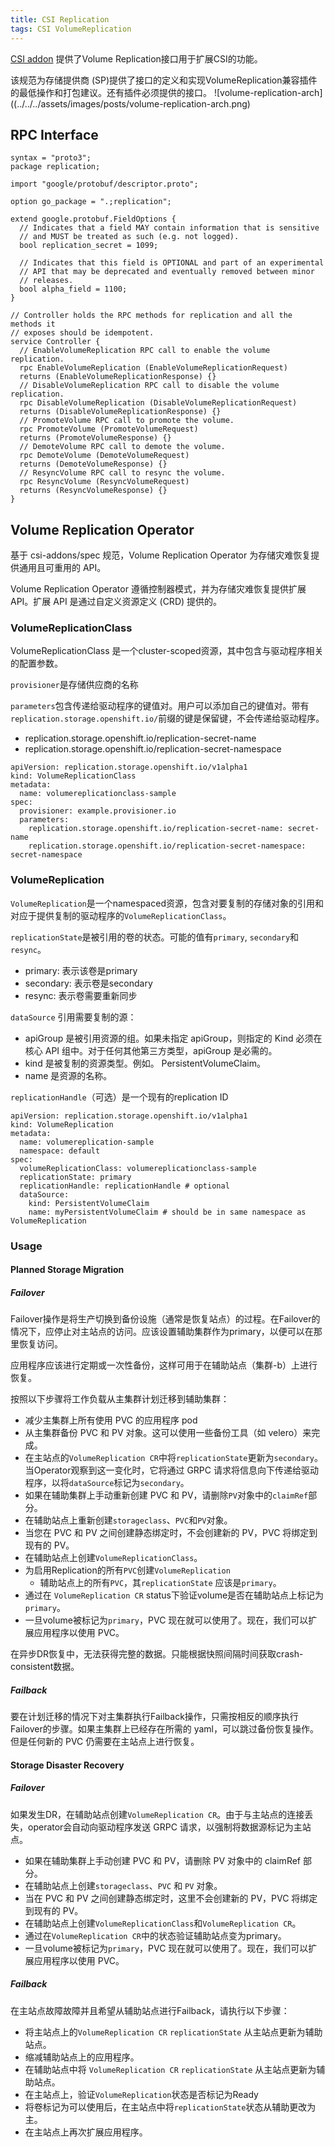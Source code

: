 ```yaml
---
title: CSI Replication
tags: CSI VolumeReplication
--- 
```


[CSI addon](https://github.com/csi-addons/spec/tree/main/replication) 提供了Volume Replication接口用于扩展CSI的功能。

<!--more-->

该规范为存储提供商 (SP)提供了接口的定义和实现VolumeReplication兼容插件的最低操作和打包建议。还有插件必须提供的接口。
![volume-replication-arch]((../../../assets/images/posts/volume-replication-arch.png)

## RPC Interface

```
syntax = "proto3";
package replication;

import "google/protobuf/descriptor.proto";

option go_package = ".;replication";

extend google.protobuf.FieldOptions {
  // Indicates that a field MAY contain information that is sensitive
  // and MUST be treated as such (e.g. not logged).
  bool replication_secret = 1099;

  // Indicates that this field is OPTIONAL and part of an experimental
  // API that may be deprecated and eventually removed between minor
  // releases.
  bool alpha_field = 1100;
}

// Controller holds the RPC methods for replication and all the methods it
// exposes should be idempotent.
service Controller {
  // EnableVolumeReplication RPC call to enable the volume replication.
  rpc EnableVolumeReplication (EnableVolumeReplicationRequest)
  returns (EnableVolumeReplicationResponse) {}
  // DisableVolumeReplication RPC call to disable the volume replication.
  rpc DisableVolumeReplication (DisableVolumeReplicationRequest)
  returns (DisableVolumeReplicationResponse) {}
  // PromoteVolume RPC call to promote the volume.
  rpc PromoteVolume (PromoteVolumeRequest)
  returns (PromoteVolumeResponse) {}
  // DemoteVolume RPC call to demote the volume.
  rpc DemoteVolume (DemoteVolumeRequest)
  returns (DemoteVolumeResponse) {}
  // ResyncVolume RPC call to resync the volume.
  rpc ResyncVolume (ResyncVolumeRequest)
  returns (ResyncVolumeResponse) {}
}
```

## Volume Replication Operator

基于 csi-addons/spec 规范，Volume Replication Operator 为存储灾难恢复提供通用且可重用的 API。

Volume Replication Operator 遵循控制器模式，并为存储灾难恢复提供扩展 API。扩展 API 是通过自定义资源定义 (CRD) 提供的。

### VolumeReplicationClass
VolumeReplicationClass 是一个cluster-scoped资源，其中包含与驱动程序相关的配置参数。

`provisioner`是存储供应商的名称

`parameters`包含传递给驱动程序的键值对。用户可以添加自己的键值对。带有`replication.storage.openshift.io/`前缀的键是保留键，不会传递给驱动程序。

- replication.storage.openshift.io/replication-secret-name
- replication.storage.openshift.io/replication-secret-namespace

```
apiVersion: replication.storage.openshift.io/v1alpha1
kind: VolumeReplicationClass
metadata:
  name: volumereplicationclass-sample
spec:
  provisioner: example.provisioner.io
  parameters:
    replication.storage.openshift.io/replication-secret-name: secret-name
    replication.storage.openshift.io/replication-secret-namespace: secret-namespace
```
### VolumeReplication
`VolumeReplication`是一个namespaced资源，包含对要复制的存储对象的引用和对应于提供复制的驱动程序的`VolumeReplicationClass`。

`replicationState`是被引用的卷的状态。可能的值有`primary`, `secondary`和`resync`。
- primary: 表示该卷是primary
- secondary: 表示卷是secondary
- resync: 表示卷需要重新同步

`dataSource` 引用需要复制的源：
- apiGroup 是被引用资源的组。如果未指定 apiGroup，则指定的 Kind 必须在核心 API 组中。对于任何其他第三方类型，apiGroup 是必需的。
- kind 是被复制的资源类型。例如。 PersistentVolumeClaim。
- name 是资源的名称。

`replicationHandle`（可选）是一个现有的replication ID
```
apiVersion: replication.storage.openshift.io/v1alpha1
kind: VolumeReplication
metadata:
  name: volumereplication-sample
  namespace: default
spec:
  volumeReplicationClass: volumereplicationclass-sample
  replicationState: primary
  replicationHandle: replicationHandle # optional
  dataSource:
    kind: PersistentVolumeClaim
    name: myPersistentVolumeClaim # should be in same namespace as VolumeReplication
```
### Usage
#### Planned Storage Migration
##### Failover

Failover操作是将生产切换到备份设施（通常是恢复站点）的过程。在Failover的情况下，应停止对主站点的访问。应该设置辅助集群作为primary，以便可以在那里恢复访问。

应用程序应该进行定期或一次性备份，这样可用于在辅助站点（集群-b）上进行恢复。

按照以下步骤将工作负载从主集群计划迁移到辅助集群：

- 减少主集群上所有使用 PVC 的应用程序 pod
- 从主集群备份 PVC 和 PV 对象。这可以使用一些备份工具（如 velero）来完成。
- 在主站点的`VolumeReplication CR`中将`replicationState`更新为`secondary`。当Operator观察到这一变化时，它将通过 GRPC 请求将信息向下传递给驱动程序，以将`dataSource`标记为`secondary`。
- 如果在辅助集群上手动重新创建 PVC 和 PV，请删除`PV`对象中的`claimRef`部分。
- 在辅助站点上重新创建`storageclass`、`PVC`和`PV`对象。
- 当您在 PVC 和 PV 之间创建静态绑定时，不会创建新的 PV，PVC 将绑定到现有的 PV。
- 在辅助站点上创建`VolumeReplicationClass`。
- 为启用Replication的所有`PVC`创建`VolumeReplication`
  - 辅助站点上的所有`PVC`，其`replicationState` 应该是`primary`。
- 通过在 `VolumeReplication CR` status下验证volume是否在辅助站点上标记为`primary`。
- 一旦volume被标记为`primary`，PVC 现在就可以使用了。现在，我们可以扩展应用程序以使用 PVC。

在异步DR恢复中，无法获得完整的数据。只能根据快照间隔时间获取crash-consistent数据。

##### Failback

要在计划迁移的情况下对主集群执行Failback操作，只需按相反的顺序执行Failover的步骤。如果主集群上已经存在所需的 yaml，可以跳过备份恢复操作。但是任何新的 PVC 仍需要在主站点上进行恢复。

#### Storage Disaster Recovery
##### Failover

如果发生DR，在辅助站点创建`VolumeReplication CR`。由于与主站点的连接丢失，operator会自动向驱动程序发送 GRPC 请求，以强制将数据源标记为主站点。

- 如果在辅助集群上手动创建 PVC 和 PV，请删除 PV 对象中的 claimRef 部分。
- 在辅助站点上创建`storageclass`、`PVC` 和 `PV` 对象。
- 当在 PVC 和 PV 之间创建静态绑定时，这里不会创建新的 PV，PVC 将绑定到现有的 PV。
- 在辅助站点上创建`VolumeReplicationClass`和`VolumeReplication CR`。
- 通过在`VolumeReplication CR`中的状态验证辅助站点变为primary。
- 一旦volume被标记为`primary`，PVC 现在就可以使用了。现在，我们可以扩展应用程序以使用 PVC。

##### Failback

在主站点故障故障并且希望从辅助站点进行Failback，请执行以下步骤：

- 将主站点上的`VolumeReplication CR` `replicationState` 从主站点更新为辅助站点。
- 缩减辅助站点上的应用程序。
- 在辅助站点中将 `VolumeReplication CR` `replicationState` 从主站点更新为辅助站点。
- 在主站点上，验证`VolumeReplication`状态是否标记为Ready
- 将卷标记为可以使用后，在主站点中将`replicationState`状态从辅助更改为主。
- 在主站点上再次扩展应用程序。